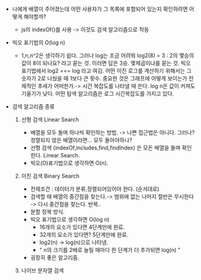 - 나에게 배열이 주어졌는데 어떤 사용자가 그 목록에 포함되어 있는지 확인하려면 어떻게 해야할까?

  - js의 indexOf()를 사용 -> 이것도 검색 알고리즘으로 작동

- 빅오 표기법의 O(log n)

  - 1,n,n^2은 생각하기 쉽다. 그러나 log는 조금 어려워
    log2(8) = 3 : 2의 몇승의 값이 8이 되나요? 라고 묻는 것.
    이러면 답은 3승. 몇제곱이냐를 묻는 것.
    빅오표기법에서 log2 === log 라고 여김.
    어떤 이진 로그를 계산하기 위해서는 그 숫자가 2로 나눴을 때 1보다 큰 횟수.
    중요한 것은 그래프에 어떻게 보이는가 전체적인 추세가 어떠한가.-> 시간 복잡도를 나타낼 때 쓴다.
    log n은 값이 커져도 기울기가 낮다.
    어떤 탐색 알고리즘은 로그 시간복잡도를 가지고 있다.

- 검색 알고리즘 종류

  1. 선형 검색 Linear Search

     - 배열을 모두 돌며 하나씩 확인하는 방법. -> 나쁜 접근법은 아니다. 그러나? 정렬되지 않은 배열이라면... 모두 돌아야하나?
     - 선형 검색 (indexOf,includes,find,findIndex) 은 모든 배열을 돌며 확인한다. Linear Search.
     - 빅오(O)표기법으로 생각하면 O(n).

  2. 이진 검색 Binary Search

     - 전제조건 : 데이터가 분류,정렬되어있어야 한다. (순서대로)
     - 검색할 때 배열의 중간점을 찾는다.-> 범위에 없는 나머지 절반은 무시한다 -> 다시 중간점을 찾는다. 반복..
     - 분할 정복 방식.
     - 빅오 표기법으로 생각하면 O(log n)
       - 16개의 요소가 있다면 4단계만에 완료.
       - 32개의 요소가 있다면? 5단계만에 완료.
       - log2(n) -> log(n)으로 나타냄.
       - " n의 크기를 2배로 늘릴 때마다 한 단계가 더 추가되면 log(n) "
     - 굉장히 좋은 알고리즘.

  3. 나이브 문자열 검색
